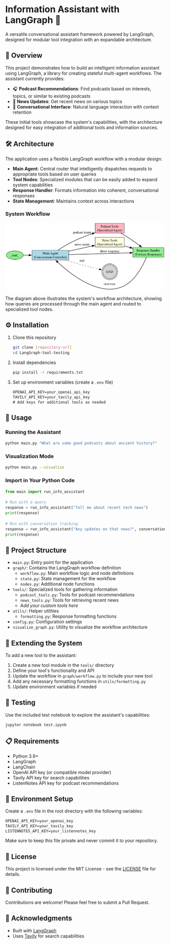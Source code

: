 # Information Assistant with LangGraph 🤖

A versatile conversational assistant framework powered by LangGraph, designed for modular tool integration with an expandable architecture.



## 🎯 Overview

This project demonstrates how to build an intelligent information assistant using LangGraph, a library for creating stateful multi-agent workflows. The assistant currently provides:

- 🎧 **Podcast Recommendations**: Find podcasts based on interests, topics, or similar to existing podcasts
- 📰 **News Updates**: Get recent news on various topics
- 💬 **Conversational Interface**: Natural language interaction with context retention

These initial tools showcase the system's capabilities, with the architecture designed for easy integration of additional tools and information sources.

## 🛠️ Architecture

The application uses a flexible LangGraph workflow with a modular design:

- **Main Agent**: Central router that intelligently dispatches requests to appropriate tools based on user queries
- **Tool Nodes**: Specialized modules that can be easily added to expand system capabilities
- **Response Handler**: Formats information into coherent, conversational responses
- **State Management**: Maintains context across interactions

### System Workflow

![Info Assistant Workflow](info_assistant_workflow.png)

The diagram above illustrates the system's workflow architecture, showing how queries are processed through the main agent and routed to specialized tool nodes.

## ⚙️ Installation

1. Clone this repository
   ```bash
   git clone [repository-url]
   cd LangGraph-tool-testing
   ```

2. Install dependencies
   ```bash
   pip install -r requirements.txt
   ```

3. Set up environment variables (create a `.env` file)
   ```
   OPENAI_API_KEY=your_openai_api_key
   TAVILY_API_KEY=your_tavily_api_key
   # Add keys for additional tools as needed
   ```

## 🚀 Usage

### Running the Assistant

```bash
python main.py "What are some good podcasts about ancient history?"
```

### Visualization Mode

```bash
python main.py --visualize
```

### Import in Your Python Code

```python
from main import run_info_assistant

# Run with a query
response = run_info_assistant("Tell me about recent tech news")
print(response)

# Run with conversation tracking
response = run_info_assistant("Any updates on that news?", conversation_id="user123")
print(response)
```

## 📁 Project Structure

- `main.py`: Entry point for the application
- `graph/`: Contains the LangGraph workflow definition
  - `workflow.py`: Main workflow logic and node definitions
  - `state.py`: State management for the workflow
  - `nodes.py`: Additional node functions
- `tools/`: Specialized tools for gathering information
  - `podcast_tools.py`: Tools for podcast recommendations
  - `news_tools.py`: Tools for retrieving recent news
  - *Add your custom tools here*
- `utils/`: Helper utilities
  - `formatting.py`: Response formatting functions
- `config.py`: Configuration settings
- `visualize_graph.py`: Utility to visualize the workflow architecture

## 🔧 Extending the System

To add a new tool to the assistant:

1. Create a new tool module in the `tools/` directory
2. Define your tool's functionality and API
3. Update the workflow in `graph/workflow.py` to include your new tool
4. Add any necessary formatting functions in `utils/formatting.py`
5. Update environment variables if needed

## 🧪 Testing

Use the included test notebook to explore the assistant's capabilities:

```bash
jupyter notebook test.ipynb
```

## 📋 Requirements

- Python 3.9+
- LangGraph
- LangChain
- OpenAI API key (or compatible model provider)
- Tavily API key for search capabilities
- ListenNotes API key for podcast recommendations

## 🔐 Environment Setup

Create a `.env` file in the root directory with the following variables:
```
OPENAI_API_KEY=your_openai_key
TAVILY_API_KEY=your_tavily_key
LISTENNOTES_API_KEY=your_listennotes_key
```

Make sure to keep this file private and never commit it to your repository.

## 📄 License

This project is licensed under the MIT License - see the [LICENSE](LICENSE) file for details.

## 🤝 Contributing

Contributions are welcome! Please feel free to submit a Pull Request.

## 🙏 Acknowledgments

- Built with [LangGraph](https://github.com/langchain-ai/langgraph)
- Uses [Tavily](https://tavily.com/) for search capabilities
